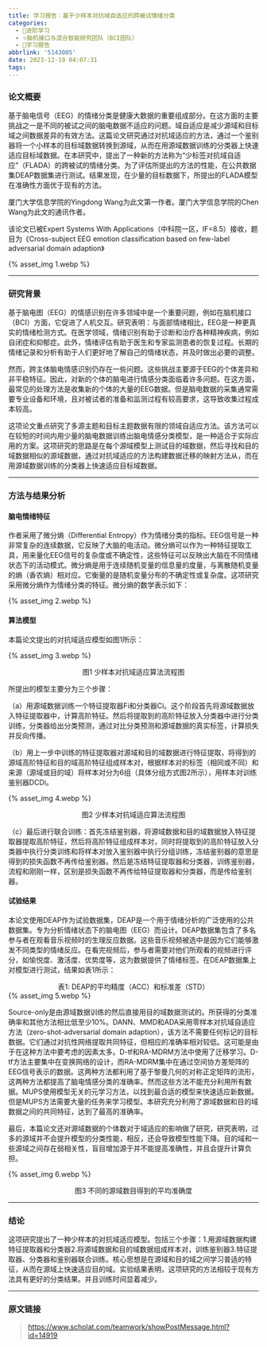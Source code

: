 ```yaml
---
title: 学习报告：基于少样本对抗域自适应的跨被试情绪分类
categories:
  - 🌙进阶学习
  - ⭐脑机接口与混合智能研究团队（BCI团队）
  - 💫学习报告
abbrlink: '5143005'
date: 2023-12-19 04:07:31
tags:
---
```


### 论文概要

基于脑电信号（EEG）的情绪分类是健康大数据的重要组成部分。在这方面的主要挑战之一是不同的被试之间的脑电数据不适应的问题。域自适应是减少源域和目标域之间数据差异的有效方法。这篇论文研究通过对抗域适应的方法，通过一个鉴别器将一个小样本的目标域数据转换到源域，从而在用源域数据训练的分类器上快速适应目标域数据。在本研究中，提出了一种新的方法称为“少标签对抗域自适应”（FLADA）的跨被试的情绪分类。为了评估所提出的方法的性能，在公共数据集DEAP数据集进行测试。结果发现，在少量的目标数据下，所提出的FLADA模型在准确性方面优于现有的方法。

厦门大学信息学院的Yingdong Wang为此文第一作者。厦门大学信息学院的Chen Wang为此文的通讯作者。

该论文已被Expert Systems With Applications（中科院一区，IF=8.5）接收，题目为《Cross-subject EEG emotion classification based on few-label adversarial domain adaption》

{% asset_img 1.webp %}

<!--more-->

***

### 研究背景

基于脑电图（EEG）的情感识别在许多领域中是一个重要问题，例如在脑机接口（BCI）方面，它促进了人机交互。研究表明：与面部情绪相比，EEG是一种更真实的情绪检测方式。在医学领域，情绪识别有助于诊断和治疗各种精神疾病，例如自闭症和抑郁症。此外，情绪评估有助于医生和专家监测患者的恢复过程。长期的情绪记录和分析有助于人们更好地了解自己的情绪状态，并及时做出必要的调整。

然而，跨主体脑电情感识别仍存在一些问题。这些挑战主要源于EEG的个体差异和非平稳特征。因此，对新的个体的脑电进行情感分类面临着许多问题。在这方面，最常见的处理方法是收集新的个体的大量的EEG数据。但是脑电数据的采集通常需要专业设备和环境，且对被试者的准备和监测过程有较高要求，这导致收集过程成本较高。

这项论文重点研究了多源主题和目标主题数据有限的领域自适应方法。该方法可以在较短的时间内用少量的脑电数据训练出脑电情感分类模型，是一种适合于实际应用的方案。这项研究的思路是在每个源域模型上测试目的域数据，然后寻找和目的域数据相似的源域数据，通过对抗域适应的方法构建数据迁移的映射方法从，而在用源域数据训练的分类器上快速适应目标域数据。

***

### 方法与结果分析

#### 脑电情绪特征

作者采用了微分熵（Differential Entropy）作为情绪分类的指标。EEG信号是一种非常复杂的连续数据，它反映了大脑的电活动。微分熵可以作为一种特征提取工具，用来量化EEG信号的复杂度或不确定性，这些特征可以反映出大脑在不同情绪状态下的活动模式。微分熵是用于连续随机变量的信息量的度量，与离散随机变量的熵（香农熵）相对应。它衡量的是随机变量分布的不确定性或复杂度。这项研究采用微分熵作为情绪分类的特征。微分熵的数学表示如下：

{% asset_img 2.webp %}

#### 算法模型

本篇论文提出的对抗域适应模型如图1所示：

{% asset_img 3.webp %}
<div align='center'>图1 少样本对抗域适应算法流程图</div>

所提出的模型主要分为三个步骤：

（a）用源域数据训练一个特征提取器Fi和分类器Ci。这个阶段首先将源域数据放入特征提取器中，计算高阶特征。然后将提取到的高阶特征放入分类器中进行分类训练，分类器给出分类预测，通过对比分类预测和源域数据的真实标签，计算损失并反向传播。

（b）用上一步中训练的特征提取器对源域和目的域数据进行特征提取，将得到的源域高阶特征和目的域高阶特征组成样本对，根据样本对的标签（相同或不同）和来源（源域或目的域）将样本对分为6组（具体分组方式图2所示），用样本对训练鉴别器DCDi。

{% asset_img 4.webp %}
<div align='center'>图2 少样本对抗域适应算法流程图</div>

（c）最后进行联合训练：首先冻结鉴别器，将源域数据和目的域数据放入特征提取器提取高阶特征，然后将高阶特征组成样本对，同时将提取到的高阶特征放入分类器中执行分类训练和将样本对放入鉴别器中执行分组训练，冻结鉴别器的意思是得到的损失函数不再传给鉴别器。然后是冻结特征提取器和分类器，训练鉴别器，流程和刚刚一样，区别是损失函数不再传给特征提取器和分类器，而是传给鉴别器。

#### 试验结果

本论文使用DEAP作为试验数据集，DEAP是一个用于情绪分析的广泛使用的公共数据集。专为分析情绪状态下的脑电图（EEG）而设计。DEAP数据集包含了多名参与者在观看音乐视频时的生理反应数据。这些音乐视频被选中是因为它们能够激发不同类型的情绪反应。在看完视频后，参与者需要对他们所观看的视频进行评分，如愉悦度、激活度、优势度等，这为数据提供了情绪标签。在DEAP数据集上对模型进行测试，结果如表1所示：

<div align='center'>表1: DEAP的平均精度（ACC）和标准差（STD）</div>
{% asset_img 5.webp %}

Source-only是由源域数据训练的然后直接用目的域数据测试的。所获得的分类准确率和其他方法相比低至少10%。DANN、MMD和ADA采用零样本对抗域自适应方法（zero-shot-adversarial domain adaption），该方法不需要任何标记的目标数据。它们通过对抗性网络提取共同特征，但相应的准确率相对较低。这可能是由于在这种方法中要考虑的因素太多。D-tf和RA-MDRM方法中使用了迁移学习。D-tf方法主要集中在变换网络的设计，而RA-MDRM集中在通过空间协方差矩阵的EEG信号表示的数据。这两种方法都利用了基于黎曼几何的对称正定矩阵的流形，这两种方法都提高了脑电情感分类的准确率。然而这些方法不能充分利用所有数据。MUPS使用模型无关的元学习方法，以找到最合适的模型来快速适应新数据。但是MUPS方法需要大量的任务来学习模型。本研究充分利用了源域数据和目的域数据之间的共同特征，达到了最高的准确率。

最后，本篇论文还对源域数据的个体数对于域适应的影响做了研究，研究表明，过多的源域并不会提升模型的分类性能，相反，还会导致模型性能下降。目的域和一些源域之间存在弱相关性，盲目增加源于并不能提高准确性，并且会提升计算负担。

{% asset_img 6.webp %}
<div align='center'>图3 不同的源域数目得到的平均准确度</div>

***

### 结论

这项研究提出了一种少样本的对抗域适应模型。包括三个步骤：1.用源域数据构建特征提取器和分类器2.将源域数据和目的域数据组成样本对，训练鉴别器3.特征提取器、分类器和鉴别器联合训练。核心思想是在源域和目的域之间学习普适的特征，从而在源域上快速适应目的域。实验结果表明，这项研究的方法相较于现有方法具有更好的分类结果。并且训练时间显着减少。

***

### 原文链接

> <https://www.scholat.com/teamwork/showPostMessage.html?id=14919>
